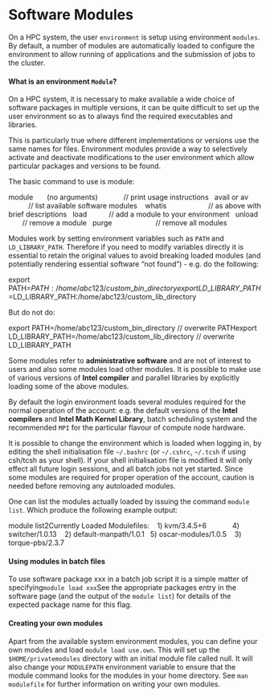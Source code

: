 # Software Modules

On a HPC system, the user `environment` is setup using environment `modules`. By default, a number of modules are automatically loaded to configure the environment to allow running of applications and the submission of jobs to the cluster.

#### What is an environment `Module`?

On a HPC system, it is necessary to make available a wide choice of software packages in multiple versions, it can be quite difficult to set up the user environment so as to always find the required executables and libraries.

This is particularly true where different implementations or versions use the same names for files. Environment modules provide a way to selectively activate and deactivate modifications to the user environment which allow particular packages and versions to be found.

The basic command to use is module:

module       (no arguments)             // print usage instructions   avail or av                // list available software modules    whatis                     // as above with brief descriptions   load           // add a module to your environment   unload         // remove a module   purge                      // remove all modules

Modules work by setting environment variables such as `PATH` and `LD_LIBRARY_PATH`. Therefore if you need to modify variables directly it is essential to retain the original values to avoid breaking loaded modules (and potentially rendering essential software “not found”) - e.g. do the following:

export PATH=$PATH:/home/abc123/custom\_bin\_directoryexport LD\_LIBRARY\_PATH=$LD\_LIBRARY\_PATH:/home/abc123/custom\_lib\_directory

But do not do:

export PATH=/home/abc123/custom\_bin\_directory // overwrite PATHexport LD\_LIBRARY\_PATH=/home/abc123/custom\_lib\_directory // overwrite LD\_LIBRARY\_PATH

Some modules refer to **administrative software** and are not of interest to users and also some modules load other modules. It is possible to make use of various versions of **Intel compiler** and parallel libraries by explicitly loading some of the above modules.

By default the login environment loads several modules required for the normal operation of the account: e.g. the default versions of the **Intel compilers** and **Intel Math Kernel Library**, batch scheduling system and the recommended `MPI` for the particular flavour of compute node hardware.

It is possible to change the environment which is loaded when logging in, by editing the shell initialisation file `~/.bashrc` (or `~/.cshrc`, `~/.tcsh` if using csh/tcsh as your shell). If your shell initialisation file is modified it will only effect all future login sessions, and all batch jobs not yet started. Since some modules are required for proper operation of the account, caution is needed before removing any autoloaded modules.

One can list the modules actually loaded by issuing the command `module list`. Which produce the following example output:

  

module list2Currently Loaded Modulefiles:    1) kvm/3.4.5+6             4) switcher/1.0.13    2) default-manpath/1.0.1   5) oscar-modules/1.0.5    3) torque-pbs/2.3.7

#### Using modules in batch files

To use software package xxx in a batch job script it is a simple matter of specifying`module load xxx`See the appropriate packages entry in the software page (and the output of the `module list`) for details of the expected package name for this flag.

#### Creating your own modules

Apart from the available system environment modules, you can define your own modules and load `module load use.own`. This will set up the `$HOME/privatemodules` directory with an initial module file called null. It will also change your `MODULEPATH` environment variable to ensure that the module command looks for the modules in your home directory. See `man modulefile` for further information on writing your own modules.
